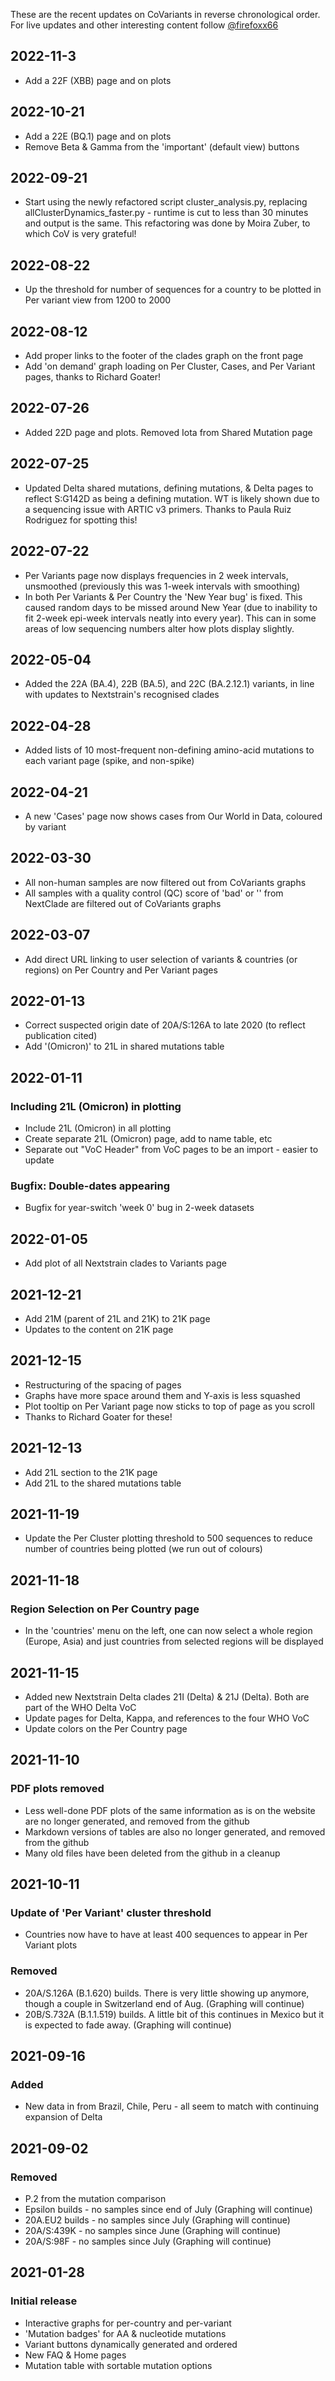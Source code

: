 These are the recent updates on CoVariants in reverse chronological order. For live updates and other interesting content follow [@firefoxx66](https://twitter.com/firefoxx66)

## 2022-11-3
- Add a 22F (XBB) page and on plots

## 2022-10-21
- Add a 22E (BQ.1) page and on plots
- Remove Beta & Gamma from the 'important' (default view) buttons

## 2022-09-21
- Start using the newly refactored script cluster_analysis.py, replacing allClusterDynamics_faster.py - runtime is cut to less than 30 minutes and output is the same. This refactoring was done by Moira Zuber, to which CoV is very grateful!

## 2022-08-22
- Up the threshold for number of sequences for a country to be plotted in Per variant view from 1200 to 2000

## 2022-08-12
- Add proper links to the footer of the clades graph on the front page
- Add 'on demand' graph loading on Per Cluster, Cases, and Per Variant pages, thanks to Richard Goater!

## 2022-07-26
- Added 22D page and plots. Removed Iota from Shared Mutation page

## 2022-07-25
- Updated Delta shared mutations, defining mutations, & Delta pages to reflect S:G142D as being a defining mutation. WT is likely shown due to a sequencing issue with ARTIC v3 primers. Thanks to Paula Ruiz Rodriguez for spotting this!

## 2022-07-22
- Per Variants page now displays frequencies in 2 week intervals, unsmoothed (previously this was 1-week intervals with smoothing)
- In both Per Variants & Per Country the 'New Year bug' is fixed. This caused random days to be missed around New Year (due to inability to fit 2-week epi-week intervals neatly into every year). This can in some areas of low sequencing numbers alter how plots display slightly.

## 2022-05-04
- Added the 22A (BA.4), 22B (BA.5), and 22C (BA.2.12.1) variants, in line with updates to Nextstrain's recognised clades

## 2022-04-28
- Added lists of 10 most-frequent non-defining amino-acid mutations to each variant page (spike, and non-spike)

## 2022-04-21
- A new 'Cases' page now shows cases from Our World in Data, coloured by variant

## 2022-03-30
- All non-human samples are now filtered out from CoVariants graphs
- All samples with a quality control (QC) score of 'bad' or '' from NextClade are filtered out of CoVariants graphs

## 2022-03-07
- Add direct URL linking to user selection of variants & countries (or regions) on Per Country and Per Variant pages

## 2022-01-13
- Correct suspected origin date of 20A/S:126A to late 2020 (to reflect publication cited)
- Add '(Omicron)' to 21L in shared mutations table

## 2022-01-11

### Including 21L (Omicron) in plotting

- Include 21L (Omicron) in all plotting
- Create separate 21L (Omicron) page, add to name table, etc
- Separate out "VoC Header" from VoC pages to be an import - easier to update

### Bugfix: Double-dates appearing

- Bugfix for year-switch 'week 0' bug in 2-week datasets

## 2022-01-05

- Add plot of all Nextstrain clades to Variants page

## 2021-12-21

- Add 21M (parent of 21L and 21K) to 21K page
- Updates to the content on 21K page

## 2021-12-15

- Restructuring of the spacing of pages
- Graphs have more space around them and Y-axis is less squashed
- Plot tooltip on Per Variant page now sticks to top of page as you scroll
- Thanks to Richard Goater for these!

## 2021-12-13

- Add 21L section to the 21K page
- Add 21L to the shared mutations table

## 2021-11-19

- Update the Per Cluster plotting threshold to 500 sequences to reduce number of countries being plotted (we run out of colours)

## 2021-11-18

### Region Selection on Per Country page

- In the 'countries' menu on the left, one can now select a whole region (Europe, Asia) and just countries from selected regions will be displayed

## 2021-11-15

- Added new Nextstrain Delta clades 21I (Delta) & 21J (Delta). Both are part of the WHO Delta VoC
- Update pages for Delta, Kappa, and references to the four WHO VoC
- Update colors on the Per Country page

## 2021-11-10

### PDF plots removed

- Less well-done PDF plots of the same information as is on the website are no longer generated, and removed from the github
- Markdown versions of tables are also no longer generated, and removed from the github
- Many old files have been deleted from the github in a cleanup

## 2021-10-11

### Update of 'Per Variant' cluster threshold

- Countries now have to have at least 400 sequences to appear in Per Variant plots

### Removed

- 20A/S.126A (B.1.620) builds. There is very little showing up anymore, though a couple in Switzerland end of Aug. (Graphing will continue)
- 20B/S.732A (B.1.1.519) builds. A little bit of this continues in Mexico but it is expected to fade away. (Graphing will continue)


## 2021-09-16

### Added

- New data in from Brazil, Chile, Peru - all seem to match with continuing expansion of Delta

## 2021-09-02

### Removed

- P.2 from the mutation comparison
- Epsilon builds - no samples since end of July (Graphing will continue)
- 20A.EU2 builds - no samples since July (Graphing will continue)
- 20A/S:439K - no samples since June (Graphing will continue)
- 20A/S:98F - no samples since July (Graphing will continue)

## 2021-01-28

### Initial release

- Interactive graphs for per-country and per-variant
- 'Mutation badges' for AA & nucleotide mutations
- Variant buttons dynamically generated and ordered
- New FAQ & Home pages
- Mutation table with sortable mutation options
